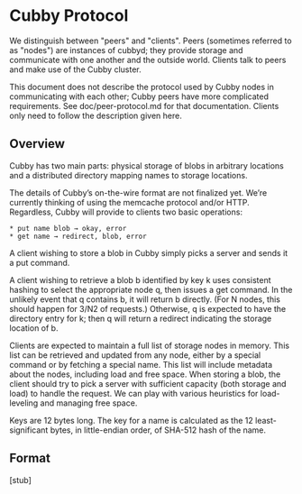 # Cubby Protocol

We distinguish between "peers" and "clients". Peers (sometimes referred to as
"nodes") are instances of cubbyd; they provide storage and communicate with
one another and the outside world. Clients talk to peers and make use of the
Cubby cluster.

This document does not describe the protocol used by Cubby nodes in
communicating with each other; Cubby peers have more complicated requirements.
See doc/peer-protocol.md for that documentation. Clients only need to follow
the description given here.

## Overview

Cubby has two main parts: physical storage of blobs in arbitrary locations and
a distributed directory mapping names to storage locations.

The details of Cubby’s on-the-wire format are not finalized yet. We’re
currently thinking of using the memcache protocol and/or HTTP. Regardless,
Cubby will provide to clients two basic operations:

    * put name blob → okay, error
    * get name → redirect, blob, error

A client wishing to store a blob in Cubby simply picks a server and sends it a
put command.

A client wishing to retrieve a blob b identified by key k uses consistent
hashing to select the appropriate node q, then issues a get command. In the
unlikely event that q contains b, it will return b directly. (For N nodes, this
should happen for 3/N2 of requests.) Otherwise, q is expected to have the
directory entry for k; then q will return a redirect indicating the storage
location of b.

Clients are expected to maintain a full list of storage nodes in memory. This
list can be retrieved and updated from any node, either by a special command or
by fetching a special name. This list will include metadata about the nodes,
including load and free space. When storing a blob, the client should try to
pick a server with sufficient capacity (both storage and load) to handle the
request. We can play with various heuristics for load-leveling and managing
free space.

Keys are 12 bytes long. The key for a name is calculated as the 12
least-significant bytes, in little-endian order, of SHA-512 hash of the name.

## Format

[stub]
